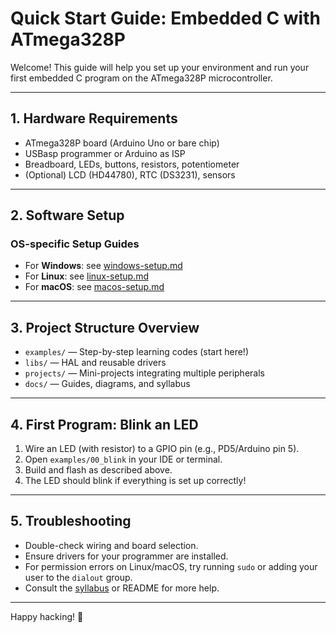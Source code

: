 # Quick Start Guide: Embedded C with ATmega328P

Welcome! This guide will help you set up your environment and run your first embedded C program on the ATmega328P microcontroller.

---

## 1. Hardware Requirements

- ATmega328P board (Arduino Uno or bare chip)
- USBasp programmer or Arduino as ISP
- Breadboard, LEDs, buttons, resistors, potentiometer
- (Optional) LCD (HD44780), RTC (DS3231), sensors

---

## 2. Software Setup

### OS-specific Setup Guides

- For **Windows**: see [windows-setup.md](../toolchanins/windows-setup.md)
- For **Linux**: see [linux-setup.md](../toolchanins/linux-setup.md)
- For **macOS**: see [macos-setup.md](../toolchanins/macos-setup.md)

---

## 3. Project Structure Overview

- `examples/` — Step-by-step learning codes (start here!)
- `libs/` — HAL and reusable drivers
- `projects/` — Mini-projects integrating multiple peripherals
- `docs/` — Guides, diagrams, and syllabus

---

## 4. First Program: Blink an LED

1. Wire an LED (with resistor) to a GPIO pin (e.g., PD5/Arduino pin 5).
2. Open `examples/00_blink` in your IDE or terminal.
3. Build and flash as described above.
4. The LED should blink if everything is set up correctly!

---

## 5. Troubleshooting

- Double-check wiring and board selection.
- Ensure drivers for your programmer are installed.
- For permission errors on Linux/macOS, try running `sudo` or adding your user to the `dialout` group.
- Consult the [syllabus](syllabus.md) or README for more help.

---

Happy hacking! 🚀
